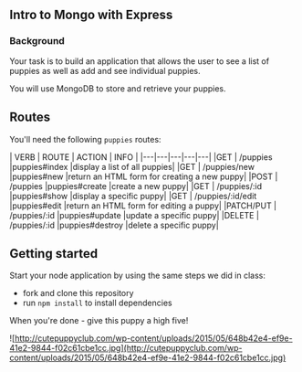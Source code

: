 ## Intro to Mongo with Express

### Background

Your task is to build an application that allows the user to see a list of puppies as well as add and see individual puppies.

You will use MongoDB to store and retrieve your puppies.

## Routes

You'll need the following `puppies` routes:

| VERB  | ROUTE  | ACTION  | INFO  |
|---|---|---|---|---|
|GET       | /puppies          |puppies#index    |display a list of all puppies|
|GET       | /puppies/new      |puppies#new      |return an HTML form for creating a new puppy|
|POST      | /puppies          |puppies#create   |create a new puppy|
|GET       | /puppies/:id      |puppies#show     |display a specific puppy|
|GET       | /puppies/:id/edit |puppies#edit     |return an HTML form for editing a puppy|
|PATCH/PUT | /puppies/:id      |puppies#update   |update a specific puppy|
|DELETE    | /puppies/:id      |puppies#destroy  |delete a specific puppy|

## Getting started

Start your node application by using the same steps we did in class:

- fork and clone this repository
- run `npm install` to install dependencies

When you're done - give this puppy a high five!

![http://cutepuppyclub.com/wp-content/uploads/2015/05/648b42e4-ef9e-41e2-9844-f02c61cbe1cc.jpg](http://cutepuppyclub.com/wp-content/uploads/2015/05/648b42e4-ef9e-41e2-9844-f02c61cbe1cc.jpg)
